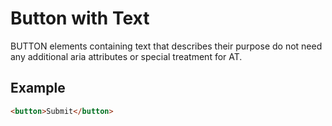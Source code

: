 # Button with Text

BUTTON elements containing text that describes their purpose do not need any 
additional aria attributes or special treatment for AT.

## Example

```html
<button>Submit</button>
```

